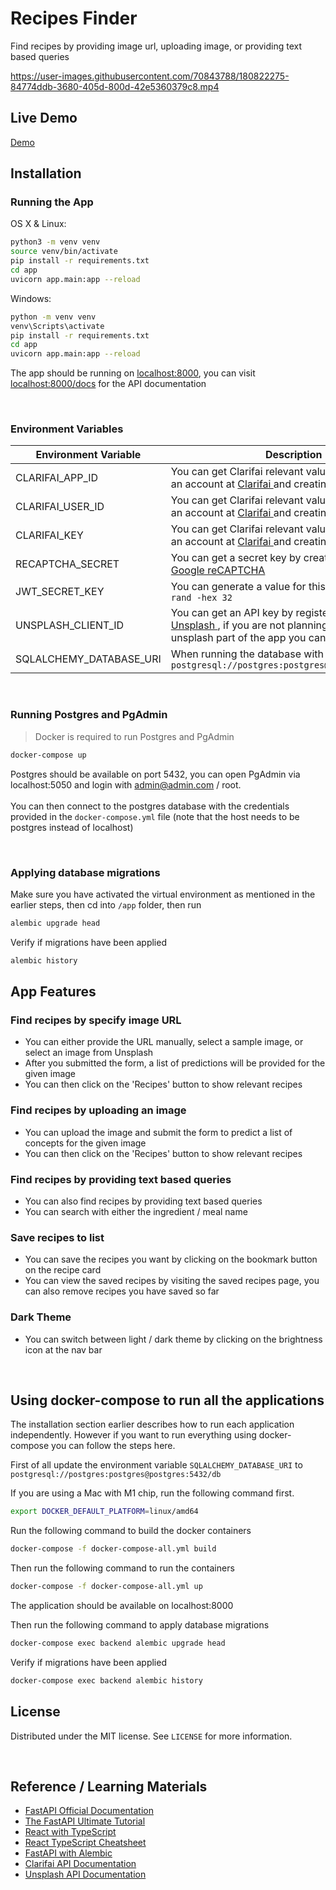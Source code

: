# Recipes Finder

Find recipes by providing image url, uploading image, or providing text based queries

https://user-images.githubusercontent.com/70843788/180822275-84774ddb-3680-405d-800d-42e5360379c8.mp4

## Live Demo
[Demo](https://fastapi-production-bb29.up.railway.app/)

## Installation


### Running the App

OS X & Linux:

```sh
python3 -m venv venv
source venv/bin/activate
pip install -r requirements.txt
cd app
uvicorn app.main:app --reload
```

Windows:
```sh
python -m venv venv
venv\Scripts\activate
pip install -r requirements.txt
cd app
uvicorn app.main:app --reload
```

The app should be running on [localhost:8000](localhost:8000), 
you can visit [localhost:8000/docs](localhost:8000/docs) for the API documentation

<br />

### Environment Variables
| Environment Variable    	| Description                                                                                                                                                                                             	|
|-------------------------	|---------------------------------------------------------------------------------------------------------------------------------------------------------------------------------------------------------	|
| CLARIFAI_APP_ID         	| You can get Clarifai relevant values by signing up an account at [ Clarifai ]( https://www.clarifai.com/ ) and creating an app                                                                          	|
| CLARIFAI_USER_ID        	| You can get Clarifai relevant values by signing up an account at  [ Clarifai ]( https://www.clarifai.com/ )  and creating an app                                                                        	|
| CLARIFAI_KEY            	| You can get Clarifai relevant values by signing up an account at  [ Clarifai ]( https://www.clarifai.com/ )  and creating an app                                                                        	|
| RECAPTCHA_SECRET        	| You can get a secret key by creating a new site at [ Google reCAPTCHA ]( https://www.google.com/recaptcha/admin/site/480947030 )                                                                        	|
| JWT_SECRET_KEY          	| You can generate a value for this with  ```sh openssl rand -hex 32 ```                                                                                                                                  	|
| UNSPLASH_CLIENT_ID      	| You can get an API key by registering an account at [ Unsplash ]( https://unsplash.com/oauth/applications ), if you are not planning to test out the unsplash part of the app you can simply omit this. 	|
| SQLALCHEMY_DATABASE_URI 	| When running the database with docker locally, use `postgresql://postgres:postgres@localhost:5432/db`                                                                                                   	|

<br />

### Running Postgres and PgAdmin
> Docker is required to run Postgres and PgAdmin

```sh
docker-compose up
```

Postgres should be available on port 5432, you can open PgAdmin via localhost:5050 and login with admin@admin.com / root.
<br />
<br />
You can then connect to the postgres database with the credentials provided in the `docker-compose.yml` file (note that the host needs to be postgres instead of localhost)

<br />

### Applying database migrations
Make sure you have activated the virtual environment as mentioned in the earlier steps, then cd into `/app` folder, then run

```sh
alembic upgrade head
``` 

Verify if migrations have been applied

```sh
alembic history
```

## App Features

### Find recipes by specify image URL
- You can either provide the URL manually, select a sample image, or select an image from Unsplash
- After you submitted the form, a list of predictions will be provided for the given image
- You can then click on the 'Recipes' button to show relevant recipes

### Find recipes by uploading an image
- You can upload the image and submit the form to predict a list of concepts for the given image
- You can then click on the 'Recipes' button to show relevant recipes

### Find recipes by providing text based queries
- You can also find recipes by providing text based queries
- You can search with either the ingredient / meal name

### Save recipes to list
- You can save the recipes you want by clicking on the bookmark button on the recipe card 
- You can view the saved recipes by visiting the saved recipes page, you can also remove recipes you have saved so far

### Dark Theme
- You can switch between light / dark theme by clicking on the brightness icon at the nav bar

<br />

## Using docker-compose to run all the applications
The installation section earlier describes how to run each application independently. However if you want to run everything using docker-compose you can follow the steps here.

First of all update the environment variable `SQLALCHEMY_DATABASE_URI` to `postgresql://postgres:postgres@postgres:5432/db`

If you are using a Mac with M1 chip, run the following command first.
```sh
export DOCKER_DEFAULT_PLATFORM=linux/amd64
```

Run the following command to build the docker containers

```sh
docker-compose -f docker-compose-all.yml build
```

Then run the following command to run the containers

```sh
docker-compose -f docker-compose-all.yml up
```

The application should be available on localhost:8000

Then run the following command to apply database migrations
```sh
docker-compose exec backend alembic upgrade head
```

Verify if migrations have been applied

```sh
docker-compose exec backend alembic history
```



## License
Distributed under the MIT license. See ``LICENSE`` for more information.

<br />

## Reference / Learning Materials
- [FastAPI Official Documentation](https://fastapi.tiangolo.com/)
- [The FastAPI Ultimate Tutorial](https://christophergs.com/python/2021/12/04/fastapi-ultimate-tutorial/)
- [React with TypeScript](https://www.youtube.com/watch?v=ydkQlJhodio)
- [React TypeScript Cheatsheet](https://react-typescript-cheatsheet.netlify.app/docs/basic/setup)
- [FastAPI with Alembic](https://testdriven.io/blog/fastapi-sqlmodel/#alembic) 
- [Clarifai API Documentation](https://docs.clarifai.com/api-guide/predict/images)
- [Unsplash API Documentation](https://unsplash.com/documentation)


